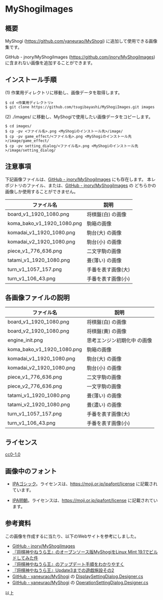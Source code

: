 # MyShogiImages

## 概要

MyShogi (https://github.com/yaneurao/MyShogi) に追加して使用できる画像集です。

GitHub - jnory/MyShogiImages (https://github.com/jnory/MyShogiImages) に含まれない画像を追加することができます。

## インストール手順

(1) 作業用ディレクトリに移動し、画像データを取得します。

    $ cd <作業用ディレクトリ>
    $ git clone https://github.com/tsugibayashi/MyShogiImages.git images

(2) ./images/ に移動し、MyShogiで使用したい画像データをコピーします。

    $ cd images/
    $ cp -pv <ファイル名>.png <MyShogiのインストール先>/image/
    $ cp -pv game_effect/<ファイル名>.png <MyShogiのインストール先>/image/game_effect/
    $ cp -pv setting_dialog/<ファイル名>.png <MyShogiのインストール先>/image/setting_dialog/

## 注意事項

下記画像ファイルは、[GitHub - jnory/MyShogiImages](https://github.com/jnory/MyShogiImages) にも存在します。
本レポジトリのファイル、または、[GitHub - jnory/MyShogiImages](https://github.com/jnory/MyShogiImages) の
どちらかの画像しか使用することができません。

| ファイル名 | 説明 |
----|----
| board_v1_1920_1080.png | 将棋盤(白) の画像 |
| koma_bako_v1_1920_1080.png | 駒箱の画像 |
| komadai_v1_1920_1080.png | 駒台(大) の画像 |
| komadai_v2_1920_1080.png | 駒台(小) の画像 |
| piece_v1_776_636.png | 二文字駒の画像 |
| tatami_v1_1920_1080.png | 畳(薄い) の画像 |
| turn_v1_1057_157.png | 手番を表す画像(大) |
| turn_v1_106_43.png | 手番を表す画像(小) |

## 各画像ファイルの説明

| ファイル名 | 説明 |
----|----
| board_v1_1920_1080.png | 将棋盤(白) の画像 |
| board_v2_1920_1080.png | 将棋盤(黄) の画像 |
| engine_init.png | 思考エンジン初期化中 の画像 |
| koma_bako_v1_1920_1080.png | 駒箱の画像 |
| komadai_v1_1920_1080.png | 駒台(大) の画像 |
| komadai_v2_1920_1080.png | 駒台(小) の画像 |
| piece_v1_776_636.png | 二文字駒の画像 |
| piece_v2_776_636.png | 一文字駒の画像 |
| tatami_v1_1920_1080.png | 畳(薄い) の画像 |
| tatami_v2_1920_1080.png | 畳(濃い) の画像 |
| turn_v1_1057_157.png | 手番を表す画像(大) |
| turn_v1_106_43.png | 手番を表す画像(小) |

## ライセンス

[cc0-1.0](https://creativecommons.org/publicdomain/zero/1.0/deed.ja)

## 画像中のフォント

* [IPAゴシック](https://moji.or.jp/ipafont/)。ライセンスは、https://moji.or.jp/ipafont/license に記載されています。

* [IPA明朝](https://moji.or.jp/ipafont/)。ライセンスは、https://moji.or.jp/ipafont/license に記載されています。

## 参考資料

この画像を作成するに当たり、以下のWebサイトを参考にしました。

* [GitHub - jnory/MyShogiImages](https://github.com/jnory/MyShogiImages)
* [『将棋神やねうら王』のオープンソース版MyShogiをLinux Mint 19.1でビルドしてみた件](http://hennohito.cocolog-nifty.com/blog/2019/03/post-3ed3.html)
* [『将棋神やねうら王』のアップデート手順をわかりやすく](http://yaneuraou.yaneu.com/2018/09/09/%E3%80%8E%E5%B0%86%E6%A3%8B%E7%A5%9E%E3%82%84%E3%81%AD%E3%81%86%E3%82%89%E7%8E%8B%E3%80%8F%E3%81%AE%E3%82%A2%E3%83%83%E3%83%97%E3%83%87%E3%83%BC%E3%83%88%E6%89%8B%E9%A0%86%E3%82%92%E3%82%8F%E3%81%8B/)
* [『将棋神やねうら王』Update3までの遊戯施設その2](http://yaneuraou.yaneu.com/2020/02/06/%e3%80%8e%e5%b0%86%e6%a3%8b%e7%a5%9e%e3%82%84%e3%81%ad%e3%81%86%e3%82%89%e7%8e%8b%e3%80%8fupdate3%e3%81%be%e3%81%a7%e3%81%ae%e9%81%8a%e6%88%af%e6%96%bd%e8%a8%ad%e3%81%9d%e3%81%ae2/)
* [GitHub - yaneurao/MyShogi](https://github.com/yaneurao/MyShogi) の [DisplaySettingDialog.Designer.cs](https://github.com/yaneurao/MyShogi/blob/master/MyShogi/View/Win2D/Setting/DisplaySettingDialog.Designer.cs)
* [GitHub - yaneurao/MyShogi](https://github.com/yaneurao/MyShogi) の [OperationSettingDialog.Designer.cs](https://github.com/yaneurao/MyShogi/blob/master/MyShogi/View/Win2D/Setting/OperationSettingDialog.Designer.cs)

以上
